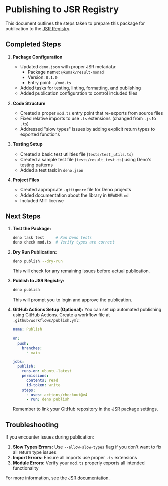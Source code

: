 # Publishing to JSR Registry

This document outlines the steps taken to prepare this package for publication to the
[JSR Registry](https://jsr.io/).

## Completed Steps

1. **Package Configuration**
   - Updated `deno.json` with proper JSR metadata:
     - Package name: `@kumak/result-monad`
     - Version: `0.1.0`
     - Entry point: `./mod.ts`
   - Added tasks for testing, linting, formatting, and publishing
   - Added publication configuration to control included files

2. **Code Structure**
   - Created a proper `mod.ts` entry point that re-exports from source files
   - Fixed relative imports to use `.ts` extensions (changed from `.js` to `.ts`)
   - Addressed "slow types" issues by adding explicit return types to exported functions

3. **Testing Setup**
   - Created a basic test utilities file (`tests/test_utils.ts`)
   - Created a sample test file (`tests/result_test.ts`) using Deno's testing patterns
   - Added a test task in `deno.json`

4. **Project Files**
   - Created appropriate `.gitignore` file for Deno projects
   - Added documentation about the library in `README.md`
   - Included MIT license

## Next Steps

1. **Test the Package:**
   ```bash
   deno task test     # Run Deno tests
   deno check mod.ts  # Verify types are correct
   ```

2. **Dry Run Publication:**
   ```bash
   deno publish --dry-run
   ```
   This will check for any remaining issues before actual publication.

3. **Publish to JSR Registry:**
   ```bash
   deno publish
   ```
   This will prompt you to login and approve the publication.

4. **GitHub Actions Setup (Optional):** You can set up automated publishing using GitHub Actions.
   Create a workflow file at `.github/workflows/publish.yml`:

   ```yaml
   name: Publish

   on:
     push:
       branches:
         - main

   jobs:
     publish:
       runs-on: ubuntu-latest
       permissions:
         contents: read
         id-token: write
       steps:
         - uses: actions/checkout@v4
         - run: deno publish
   ```

   Remember to link your GitHub repository in the JSR package settings.

## Troubleshooting

If you encounter issues during publication:

1. **Slow Types Errors:** Use `--allow-slow-types` flag if you don't want to fix all return type
   issues
2. **Import Errors:** Ensure all imports use proper `.ts` extensions
3. **Module Errors:** Verify your `mod.ts` properly exports all intended functionality

For more information, see the [JSR documentation](https://jsr.io/docs/publishing-packages).
